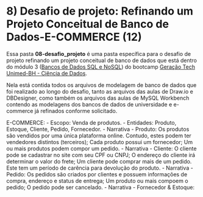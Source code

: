 # 8) Desafio de projeto: Refinando um Projeto Conceitual de Banco de Dados-E-COMMERCE (12)

Essa pasta **08-desafio_projeto** é uma pasta específica para o desafio de projeto refinando um projeto conceitual de banco de dados que está dentro do módulo 3 ([Bancos de Dados SQL e NoSQL](/dio/dados_unimed_1/03-modulo_database)) do bootcamp [Geração Tech Unimed-BH - Ciência de Dados](/dio/dados_unimed_1).

Nela está contida todos os arquivos de modelagem de banco de dados que foi realizado ao longo do desafio, tanto as arquivos das aulas de Draw.io e DBDesigner, como também os arquivos das aulas de MySQL Workbench contendo as modelagens dos bancos de dados de universidade e e-commerce já refinados conforme solicitado.

E-COMMERCE:
    - Escopo: Venda de produtos.
    - Entidades: Produto, Estoque, Cliente, Pedido, Fornecedor.
    - Narrativa - Produto: Os produtos são vendidos por uma única plataforma online. Contudo, estes podem ter vendedores distintos (terceiros); Cada produto possui um fornecedor; Um ou mais produtos podem compor um pedido.
    - Narrativa - Cliente: O cliente pode se cadastrar no site com seu CPF ou CNPJ; O endereço do cliente irá determinar o valor do frete; Um cliente pode comprar mais de um pedido. Este tem um período de carência para devolução do produto.
    - Narrativa - Pedido: Os pedidos são criados por clientes e possuem informações de compra, endereço e status de entrega; Um produto ou mais compoem o pedido; O pedido pode ser cancelado.
    - Narrativa - Fornecedor & Estoque: 